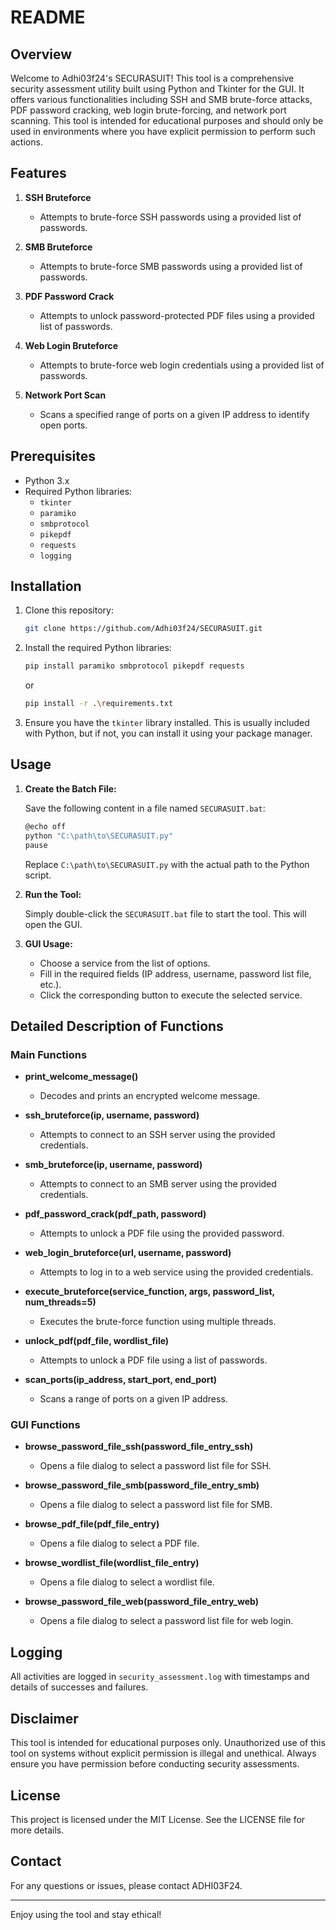 
# README

## Overview

Welcome to Adhi03f24's SECURASUIT! This tool is a comprehensive security assessment utility built using Python and Tkinter for the GUI. It offers various functionalities including SSH and SMB brute-force attacks, PDF password cracking, web login brute-forcing, and network port scanning. This tool is intended for educational purposes and should only be used in environments where you have explicit permission to perform such actions.

## Features

1. **SSH Bruteforce**
   - Attempts to brute-force SSH passwords using a provided list of passwords.

2. **SMB Bruteforce**
   - Attempts to brute-force SMB passwords using a provided list of passwords.

3. **PDF Password Crack**
   - Attempts to unlock password-protected PDF files using a provided list of passwords.

4. **Web Login Bruteforce**
   - Attempts to brute-force web login credentials using a provided list of passwords.

5. **Network Port Scan**
   - Scans a specified range of ports on a given IP address to identify open ports.

## Prerequisites

- Python 3.x
- Required Python libraries:
  - `tkinter`
  - `paramiko`
  - `smbprotocol`
  - `pikepdf`
  - `requests`
  - `logging`

## Installation

1. Clone this repository:
   ```bash
   git clone https://github.com/Adhi03f24/SECURASUIT.git
   ```

2. Install the required Python libraries:
   ```bash
   pip install paramiko smbprotocol pikepdf requests
   ```
   or
   ```bash
   pip install -r .\requirements.txt
   ```

4. Ensure you have the `tkinter` library installed. This is usually included with Python, but if not, you can install it using your package manager.

## Usage

1. **Create the Batch File:**

   Save the following content in a file named `SECURASUIT.bat`:

   ```bash
   @echo off
   python "C:\path\to\SECURASUIT.py"
   pause
   ```

   Replace `C:\path\to\SECURASUIT.py` with the actual path to the Python script.

2. **Run the Tool:**

   Simply double-click the `SECURASUIT.bat` file to start the tool. This will open the GUI.

3. **GUI Usage:**

   - Choose a service from the list of options.
   - Fill in the required fields (IP address, username, password list file, etc.).
   - Click the corresponding button to execute the selected service.

## Detailed Description of Functions

### Main Functions

- **print_welcome_message()**
  - Decodes and prints an encrypted welcome message.

- **ssh_bruteforce(ip, username, password)**
  - Attempts to connect to an SSH server using the provided credentials.

- **smb_bruteforce(ip, username, password)**
  - Attempts to connect to an SMB server using the provided credentials.

- **pdf_password_crack(pdf_path, password)**
  - Attempts to unlock a PDF file using the provided password.

- **web_login_bruteforce(url, username, password)**
  - Attempts to log in to a web service using the provided credentials.

- **execute_bruteforce(service_function, args, password_list, num_threads=5)**
  - Executes the brute-force function using multiple threads.

- **unlock_pdf(pdf_file, wordlist_file)**
  - Attempts to unlock a PDF file using a list of passwords.

- **scan_ports(ip_address, start_port, end_port)**
  - Scans a range of ports on a given IP address.

### GUI Functions

- **browse_password_file_ssh(password_file_entry_ssh)**
  - Opens a file dialog to select a password list file for SSH.

- **browse_password_file_smb(password_file_entry_smb)**
  - Opens a file dialog to select a password list file for SMB.

- **browse_pdf_file(pdf_file_entry)**
  - Opens a file dialog to select a PDF file.

- **browse_wordlist_file(wordlist_file_entry)**
  - Opens a file dialog to select a wordlist file.

- **browse_password_file_web(password_file_entry_web)**
  - Opens a file dialog to select a password list file for web login.

## Logging

All activities are logged in `security_assessment.log` with timestamps and details of successes and failures.

## Disclaimer

This tool is intended for educational purposes only. Unauthorized use of this tool on systems without explicit permission is illegal and unethical. Always ensure you have permission before conducting security assessments.

## License

This project is licensed under the MIT License. See the LICENSE file for more details.

## Contact

For any questions or issues, please contact ADHI03F24.

---

Enjoy using the tool and stay ethical!
